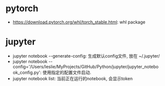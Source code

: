 # pytorch

  * https://download.pytorch.org/whl/torch_stable.html: whl package


# jupyter
  * jupyter notebook --generate-config:  生成默认config文件, 放在 ~/.jupyter/
  * jupyter notebook --config='/Users/leslie/MyProjects/GitHub/Python/jupyter/jupyter_notebook_config.py': 使用指定的配置文件启动.
  * jupyter notebook list: 当前正在运行的notebook, 会显示token 
